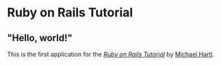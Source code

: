 # Ruby on Rails Tutorial

## "Hello, world!"

This is the first application for the [*Ruby on Rails Tutorial*](http://www.railstutorial.org/) by [Michael Hartl](http://www.michaelhartl.com/).
